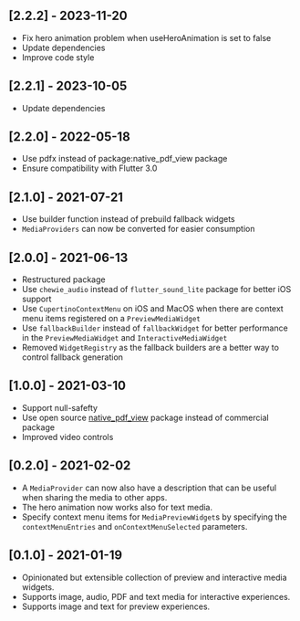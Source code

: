 ## [2.2.2] - 2023-11-20
* Fix hero animation problem when useHeroAnimation is set to false
* Update dependencies
* Improve code style

## [2.2.1] - 2023-10-05
* Update dependencies

## [2.2.0] - 2022-05-18
* Use pdfx instead of package:native_pdf_view package
* Ensure compatibility with Flutter 3.0

## [2.1.0] - 2021-07-21
* Use builder function instead of prebuild fallback widgets
* `MediaProviders` can now be converted for easier consumption

## [2.0.0] - 2021-06-13
* Restructured package
* Use `chewie_audio` instead of `flutter_sound_lite` package for better iOS support
* Use `CupertinoContextMenu` on iOS and MacOS when there are context menu items registered on a `PreviewMediaWidget`
* Use `fallbackBuilder` instead of `fallbackWidget` for better performance in the `PreviewMediaWidget` and `InteractiveMediaWidget`
* Removed `WidgetRegistry` as the fallback builders are a better way to control fallback generation

## [1.0.0] - 2021-03-10
* Support null-safefty
* Use open source [native_pdf_view](https://pub.dev/packages/native_pdf_view) package instead of commercial package
* Improved video controls

## [0.2.0] - 2021-02-02
* A `MediaProvider` can now also have a description that can be useful when sharing the media to other apps.
* The hero animation now works also for text media.
* Specify context menu items for `MediaPreviewWidget`s by specifying the `contextMenuEntries` and `onContextMenuSelected` parameters.

## [0.1.0] - 2021-01-19

* Opinionated but extensible collection of preview and interactive media widgets.
* Supports image, audio, PDF and text media for interactive experiences.
* Supports image and text for preview experiences.
